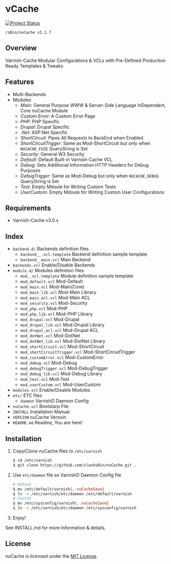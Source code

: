 &nu;Cache
=========
[![Project Status](http://stillmaintained.com/slashsBin/nuCache.png)](http://stillmaintained.com/slashsBin/nuCache) <script type="text/javascript" src="http://www.ohloh.net/p/652070/widgets/project_thin_badge.js"></script>


`/sBin/nuCache v1.1.7`

Overview
--------
Varnish-Cache Modular Configurations & VCLs
with Pre-Defined Production Ready Templates & Tweaks


Features
--------
* Multi-Backends
* Modules
    * *Main*:                   General Purpose WWW & Server-Side Language InDependant, Core nuCache Module
    * *Custom Error*:           A Custom Error Page
    * *PHP*:					PHP Specific
    * *Drupal*:					Drupal Specific	
	* *.Net*:					ASP.Net Specific
    * *ShortCircuit*:           Pipes All Requests to BackEnd when Enabled
    * *ShortCircuitTrigger*:    Same as Mod-ShortCircuit but only when `NUCACHE_FUZE` QueryString is Set
    * *Security*:				General W3 Security
    * *Default*:                Default Built-in Varnish-Cache VCL
    * *Debug*:                  Sets Additional Information HTTP Headers for Debug Purposes
	* *DebugTrigger*:			Same as Mod-Debug but only when `NUCACHE_DEBUG` QueryString is Set
    * *Test*:                   Empty Mdoule for Writing Custom Tests
    * *UserCustom*:             Empty Mdoule for Writing Custom User Configurations

Requirements
------------
* Varnish-Cache v3.0.x

Index
-----
* `backend.d/`        					Backends definition files
    * `backend__.vcl.template`			Backend definition sample template
    * `backend__main.vcl`				Main Backend
* `backends.vcl`      					Enable/Disable Backends
* `module.d/`         					Modules definition files
    * `mod_.vcl.template`				Module definition sample template
    * `mod_default.vcl`					Mod-Default
    * `mod_main.vcl`					Mod-Main(Core)
    * `mod_main_lib.vcl`				Mod-Main Library
    * `mod_main_acl.vcl`				Mod-Main ACL
    * `mod_security.vcl`				Mod-Security
    * `mod_php.vcl`						Mod-PHP
    * `mod_php_lib.vcl`					Mod-PHP Library
    * `mod_drupal.vcl`					Mod-Drupal
    * `mod_drupal_lib.vcl`				Mod-Drupal Library
    * `mod_drupal_acl.vcl`				Mod-Drupal ACL
    * `mod_dotNet.vcl`					Mod-DotNet
    * `mod_dotNet_lib.vcl`				Mod-DotNet Library
    * `mod_shortCircuit.vcl`			Mod-ShortCircuit
    * `mod_shortCircuitTrigger.vcl`		Mod-ShortCircuitTrigger
    * `mod_customError.vcl`				Mod-CustomError
    * `mod_debug.vcl`					Mod-Debug
    * `mod_debugTrigger.vcl`			Mod-DebugTrigger
    * `mod_debug_lib.vcl`				Mod-Debug Library
    * `mod_test.vcl`					Mod-Test
    * `mod_userCustom.vcl`				Mod-UserCustom
* `modules.vcl`       					Enable/Disable Modules
* `etc/`              					ETC files
    * `daemon`        					VarnishD Daemon Config
* `nuCache.vcl`       					Bootstarp File
* `INSTALL`           					Installation Manual
* `VERSION`           					nuCache Versoin
* `README.md`         					Readme, You are here!

Installation                                                                    
------------                                                                    
1. Copy/Clone nuCache files to `/etc/varnish`

	```bash
	$ cd /etc/varnish
	$ git clone https://github.com/slashsBin/nuCache.git .
	```
2. Use `etc/daemon` file as VarnishD Daemon Config file

	```bash
	# Debian
	$ mv /etc/default/varnish{,.nuCacheSave}
	$ ln -s /etc/varnish/etc/daemon /etc/default/varnish
	# CentOS
	$ mv /etc/sysconfig/varnish{,.nuCacheSave}
	$ ln -s /etc/varnish/etc/daemon /etc/sysconfig/varnish
	```
3. Enjoy!

See INSTALL.md for more Information & details.

License
-------
nuCache is licensed under the [MIT License](http://slashsbin.mit-license.org/).

